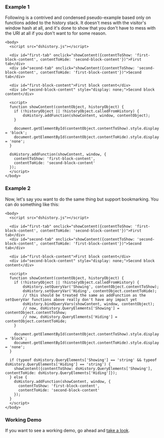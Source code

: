 ### Example 1 ###

Following is a contrived and condensed pseudo-example based only on functions added to the history stack. It doesn't mess with the visitor's window hash at all, and it's done to show that you don't have to mess with the URI at all if you don't want to for some reason.

```
<body>
  <script src="dshistory.js"></script>

  <div id="first-tab" onclick="showContent({contentToShow: 'first-block-content', contentToHide: 'second-block-content'})">First tab</div>
  <div id="second-tab" onclick="showContent({contentToShow: 'second-block-content', contentToHide: 'first-block-content'})">Second tab</div>

  <div id="first-block-content">First block content</div>
  <div id="second-block-content" style="display: none;">Second block content</div>

  <script>
  function showContent(contentObject, historyObject) {
    if (!historyObject || !historyObject.calledFromHistory) {
        dsHistory.addFunction(showContent, window, contentObject);
    }

    document.getElementById(contentObject.contentToShow).style.display = 'block';
    document.getElementById(contentObject.contentToHide).style.display = 'none';
  }
  
  dsHistory.addFunction(showContent, window, {
    contentToShow: 'first-block-content',
    contentToHide: 'second-block-content'
  });
  </script>
</body>
```

### Example 2 ###

Now, let's say you want to do the same thing but support bookmarking. You can do something like this:

```
<body>
  <script src="dshistory.js"></script>

  <div id="first-tab" onclick="showContent({contentToShow: 'first-block-content', contentToHide: 'second-block-content'})">First tab</div>
  <div id="second-tab" onclick="showContent({contentToShow: 'second-block-content', contentToHide: 'first-block-content'})">Second tab</div>

  <div id="first-block-content">First block content</div>
  <div id="second-block-content" style="display: none;">Second block content</div>

  <script>
  function showContent(contentObject, historyObject) {
    if (!historyObject || !historyObject.calledFromHistory) {
        dsHistory.setQueryVar('Showing', contentObject.contentToShow);
        dsHistory.setQueryVar('Hiding', contentObject.contentToHide);
        // this should be treated the same as addFunction as the setQueryVar functions above really don't have any impact yet
        dsHistory.bindQueryVars(showContent, window, contentObject);
        // now, dsHistory.QueryElements['Showing'] = contentObject.contentToShow;
        // now, dsHistory.QueryElements['Hiding'] = contentObject.contentToHide;
    }

    document.getElementById(contentObject.contentToShow).style.display = 'block';
    document.getElementById(contentObject.contentToHide).style.display = 'none';
  }
  
  if (typeof dsHistory.QueryElements['Showing'] == 'string' && typeof dsHistory.QueryElements['Hiding'] == 'string') {
    showContent({contentToShow: dsHistory.QueryElements['Showing'], contentToHide: dsHistory.QueryElements['Hiding']});
  } else {
    dsHistory.addFunction(showContent, window, {
      contentToShow: 'first-block-content',
      contentToHide: 'second-block-content'
    });
  }
  </script>
</body>
```

### Working Demo ###

If you want to see a working demo, go ahead and [take a look](http://dshistory.googlecode.com/svn/trunk/examples/demo.html).